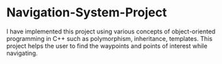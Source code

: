 # Navigation-System-Project
I have implemented this project using various concepts of object-oriented programming in C++ such as polymorphism, inheritance, templates. 
This project helps the user to find the waypoints and points of interest while navigating.
